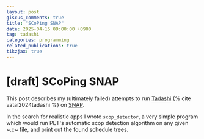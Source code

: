 ```yaml
---
layout: post
giscus_comments: true
title: "SCoPing SNAP"
date: 2025-04-15 09:00:00 +0900
tag: tadashi
categories: programming
related_publications: true
tikzjax: true
---
```


# [draft] SCoPing SNAP

This post describes my (ultimately failed) attempts to run [Tadashi](/projects/tadashi) {% cite vatai2024tadashi %} on [SNAP](https://github.com/lanl/SNAP).

In the search for realistic apps I wrote `scop_detector`, a very simple program which would run PET's automatic scop detection algorithm on any given ~.c~ file, and print out the found schedule trees. 
